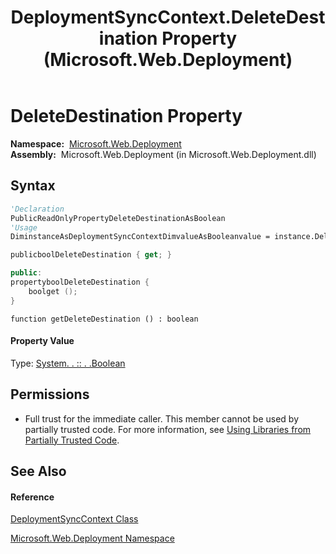 ﻿---
title: DeploymentSyncContext.DeleteDestination Property  (Microsoft.Web.Deployment)
TOCTitle: DeleteDestination Property
ms:assetid: P:Microsoft.Web.Deployment.DeploymentSyncContext.DeleteDestination
ms:mtpsurl: https://msdn.microsoft.com/en-us/library/microsoft.web.deployment.deploymentsynccontext.deletedestination(v=VS.90)
ms:contentKeyID: 22753945
ms.date: 05/02/2012
mtps_version: v=VS.90
f1_keywords:
- Microsoft.Web.Deployment.DeploymentSyncContext.DeleteDestination
- Microsoft.Web.Deployment.DeploymentSyncContext.get_DeleteDestination
dev_langs:
- CSharp
- JScript
- VB
- c++
api_location:
- Microsoft.Web.Deployment.dll
api_name:
- Microsoft.Web.Deployment.DeploymentSyncContext.DeleteDestination
- Microsoft.Web.Deployment.DeploymentSyncContext.get_DeleteDestination
api_type:
- Managed
topic_type:
- apiref
- kbSyntax
product_family_name: VS
ROBOTS: INDEX,FOLLOW
---

# DeleteDestination Property

**Namespace:**  [Microsoft.Web.Deployment](microsoft-web-deployment-namespace.md)  
**Assembly:**  Microsoft.Web.Deployment (in Microsoft.Web.Deployment.dll)

## Syntax

``` vb
'Declaration
PublicReadOnlyPropertyDeleteDestinationAsBoolean
'Usage
DiminstanceAsDeploymentSyncContextDimvalueAsBooleanvalue = instance.DeleteDestination
```

``` csharp
publicboolDeleteDestination { get; }
```

``` c++
public:
propertyboolDeleteDestination {
    boolget ();
}
```

``` jscript
function getDeleteDestination () : boolean
```

#### Property Value

Type: [System. . :: . .Boolean](https://msdn.microsoft.com/en-us/library/a28wyd50\(v=vs.90\))  

## Permissions

  - Full trust for the immediate caller. This member cannot be used by partially trusted code. For more information, see [Using Libraries from Partially Trusted Code](https://msdn.microsoft.com/en-us/library/8skskf63\(v=vs.90\)).

## See Also

#### Reference

[DeploymentSyncContext Class](deploymentsynccontext-class-microsoft-web-deployment.md)

[Microsoft.Web.Deployment Namespace](microsoft-web-deployment-namespace.md)

